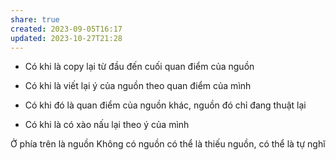 ```yaml
---
share: true
created: 2023-09-05T16:17
updated: 2023-10-27T21:28
---
```

- Có khi là copy lại từ đầu đến cuối quan điểm của nguồn
- Có khi là viết lại ý của nguồn theo quan điểm của mình

- Có khi đó là quan điểm của nguồn khác, nguồn đó chỉ đang thuật lại
- Có khi là có xào nấu lại theo ý của mình

Ở phía trên là nguồn
Không có nguồn có thể là thiếu nguồn, có thể là tự nghĩ
